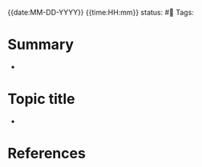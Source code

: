 {{date:MM-DD-YYYY}} {{time:HH:mm}}
status: #📝
Tags:

# Summary 
- 

# Topic title 
- 

# References
